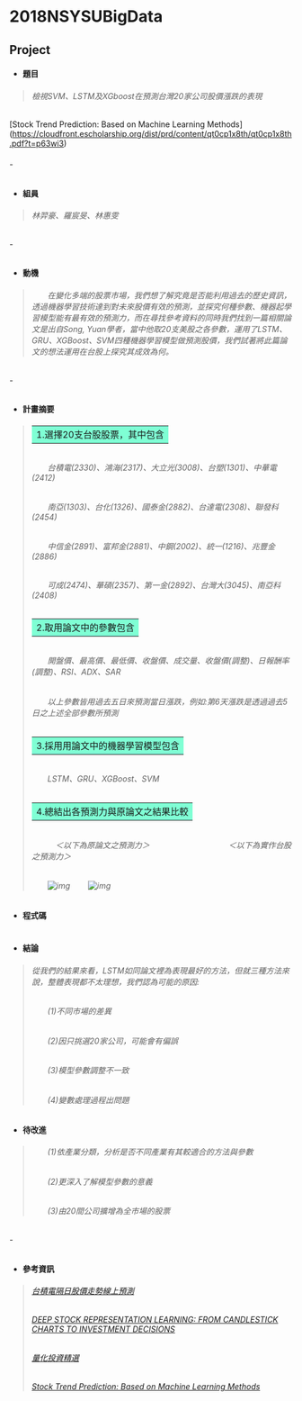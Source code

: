 # 2018NSYSUBigData
## Project
* #### **題目**
> ###### 檢視SVM、LSTM及XGboost在預測台灣20家公司股價漲跌的表現
[Stock Trend Prediction: Based on Machine Learning Methods]
(https://cloudfront.escholarship.org/dist/prd/content/qt0cp1x8th/qt0cp1x8th.pdf?t=p63wi3)
###### -
* #### **組員**
> ###### 林羿豪、羅宸旻、林惠雯
###### -
* #### **動機**
> ###### 　　在變化多端的股票市場，我們想了解究竟是否能利用過去的歷史資訊，透過機器學習技術達到對未來股價有效的預測，並探究何種參數、機器起學習模型能有最有效的預測力，而在尋找參考資料的同時我們找到一篇相關論文是出自Song, Yuan學者，當中他取20支美股之各參數，運用了LSTM、GRU、XGBoost、SVM四種機器學習模型做預測股價，我們試著將此篇論文的想法運用在台股上探究其成效為何。
###### -
* #### **計畫摘要**
> ###### <table><tr><td bgcolor=#7FFFD4>1.選擇20支台股股票，其中包含</td></tr></table>
> ###### 　　台積電(2330)、鴻海(2317)、大立光(3008)、台塑(1301)、中華電(2412)
> ###### 　　南亞(1303)、台化(1326)、國泰金(2882)、台達電(2308)、聯發科(2454)
> ###### 　　中信金(2891)、富邦金(2881)、中鋼(2002)、統一(1216)、兆豐金(2886)
> ###### 　　可成(2474)、華碩(2357)、第一金(2892)、台灣大(3045)、南亞科(2408)
> ###### <table><tr><td bgcolor=#7FFFD4>2.取用論文中的參數包含</td></tr></table>
> ###### 　　開盤價、最高價、最低價、收盤價、成交量、收盤價(調整)、日報酬率(調整)、RSI、ADX、SAR
> ###### 　　以上參數皆用過去五日來預測當日漲跌，例如:第6天漲跌是透過過去5日之上述全部參數所預測
> ###### <table><tr><td bgcolor=#7FFFD4>3.採用用論文中的機器學習模型包含</td></tr></table>
> ###### 　　LSTM、GRU、XGBoost、SVM
> ###### <table><tr><td bgcolor=#7FFFD4>4.總結出各預測力與原論文之結果比較</td></tr></table>
> ###### 　　　＜以下為原論文之預測力＞　　　　　　　　　　＜以下為實作台股之預測力＞
> ###### 　　![img](https://i.imgur.com/YVPFhYT.png) 　　![img](https://i.imgur.com/fObOwiN.png)
* #### **程式碼**
```python

```
* #### **結論**
> ###### 從我們的結果來看，LSTM如同論文裡為表現最好的方法，但就三種方法來說，整體表現都不太理想，我們認為可能的原因:
> ###### 　　(1)不同市場的差異
> ###### 　　(2)因只挑選20家公司，可能會有偏誤
> ###### 　　(3)模型參數調整不一致
> ###### 　　(4)變數處理過程出問題
* #### **待改進**
> ###### 　　(1)依產業分類，分析是否不同產業有其較適合的方法與參數
> ###### 　　(2)更深入了解模型參數的意義
> ###### 　　(3)由20間公司擴增為全市場的股票
###### -
* #### **參考資訊**
> ###### [台積電隔日股價走勢線上預測](https://github.com/ChenHandsomeboy/Team_Project/tree/master)
> ###### [DEEP STOCK REPRESENTATION LEARNING: FROM CANDLESTICK CHARTS TO INVESTMENT DECISIONS](https://arxiv.org/pdf/1709.03803.pdf)
> ###### [量化投資精選](https://community.bigquant.com/t/%E9%87%8F%E5%8C%96%E7%A0%94%E7%A9%B6%E6%AF%8F%E5%91%A8%E7%B2%BE%E9%80%89-20170929/2821)
> ###### [Stock Trend Prediction: Based on Machine Learning Methods](https://cloudfront.escholarship.org/dist/prd/content/qt0cp1x8th/qt0cp1x8th.pdf?t=p63wi3)
